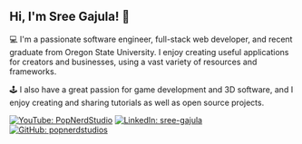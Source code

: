 <h2> Hi, I'm Sree Gajula! 👋</h2>
<p>💻 I'm a passionate software engineer, full-stack web developer, and recent graduate from Oregon State University. I enjoy creating useful applications for creators and businesses, using a vast variety of resources and frameworks. </p>
<p>🕹️ I also have a great passion for game development and 3D software, and I enjoy creating and sharing tutorials as well as open source projects. </p>

[![YouTube: PopNerdStudio](https://img.shields.io/badge/PopNerd-white?logo=youtube&logoColor=red&labelColor=white)](https://www.youtube.com/@PopNerdStudio/)
[![LinkedIn: sree-gajula](https://img.shields.io/badge/sree--gajula-white?logo=linkedin&logoColor=blue&labelColor=white)](https://www.linkedin.com/in/sree-gajula/)
[![GitHub: popnerdstudios](https://img.shields.io/badge/Follow-white?logo=github&logoColor=black&labelColor=white)](https://github.com/popnerdstudios/)

